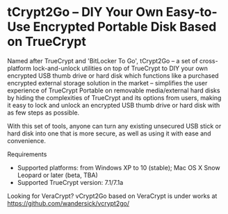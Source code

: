 # tCrypt2Go – DIY Your Own Easy-to-Use Encrypted Portable Disk Based on TrueCrypt
Named after TrueCrypt and 'BitLocker To Go', tCrypt2Go – a set of cross-platform lock-and-unlock utilities on top of TrueCrypt to DIY your own encrypted USB thumb drive or hard disk which functions like a purchased encrypted external storage solution in the market – simplifies the user experience of TrueCrypt Portable on removable media/external hard disks by hiding the complexities of TrueCrypt and its options from users, making it easy to lock and unlock an encrypted USB thumb drive or hard disk with as few steps as possible.

With this set of tools, anyone can turn any existing unsecured USB stick or hard disk into one that is more secure, as well as using it with ease and convenience.

Requirements
* Supported platforms: from Windows XP to 10 (stable); Mac OS X Snow Leopard or later (beta, TBA)
* Supported TrueCrypt version: 7.1/7.1a

Looking for VeraCrypt? vCrypt2Go based on VeraCrypt is under works at https://github.com/wandersick/vcrypt2go/
